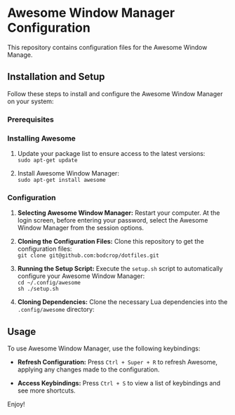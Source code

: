 # Awesome Window Manager Configuration

This repository contains configuration files for the Awesome Window Manage.

## Installation and Setup

Follow these steps to install and configure the Awesome Window Manager on your system:

### Prerequisites

### Installing Awesome

1. Update your package list to ensure access to the latest versions:\
    `sudo apt-get update`


2. Install Awesome Window Manager:\
    `sudo apt-get install awesome`


### Configuration

1. **Selecting Awesome Window Manager:** Restart your computer. At the login screen, before entering your password, select the Awesome Window Manager from the session options.

2. **Cloning the Configuration Files:**
Clone this repository to get the configuration files: \
`git clone git@github.com:bodcrop/dotfiles.git`


3. **Running the Setup Script:**
Execute the `setup.sh` script to automatically configure your Awesome Window Manager: \
`cd ~/.config/awesome` \
`sh ./setup.sh`



4. **Cloning Dependencies:**
Clone the necessary Lua dependencies into the `.config/awesome` directory:


## Usage

To use  Awesome Window Manager, use the following keybindings:

- **Refresh Configuration:** Press `Ctrl + Super + R` to refresh Awesome, applying any changes made to the configuration.

- **Access Keybindings:** Press `Ctrl + S` to view a list of keybindings and see more shortcuts.

Enjoy!
